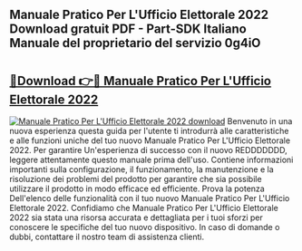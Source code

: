 ## Manuale Pratico Per L'Ufficio Elettorale 2022 Download gratuit PDF - Part-SDK Italiano Manuale del proprietario del servizio 0g4iO

# <h2><a href="http://dfc1656.blite.top/?on=Manuale+Pratico+Per+L%27Ufficio+Elettorale+2022">🔗Download 👉🔴 Manuale Pratico Per L'Ufficio Elettorale 2022</a></h2>

[![Manuale Pratico Per L'Ufficio Elettorale 2022 download](https://i.imgur.com/lujVjoI.png)](http://dfc1656.blite.top/?on=Manuale+Pratico+Per+L%27Ufficio+Elettorale+2022)
Benvenuto in una nuova esperienza questa guida per l'utente ti introdurrà alle caratteristiche e alle funzioni uniche del tuo nuovo Manuale Pratico Per L'Ufficio Elettorale 2022. Per garantire Un'esperienza di successo con il nuovo REDDDDDDD, leggere attentamente questo manuale prima dell'uso. Contiene informazioni importanti sulla configurazione, il funzionamento, la manutenzione e la risoluzione dei problemi del prodotto per garantire che sia possibile utilizzare il prodotto in modo efficace ed efficiente. Prova la potenza Dell'elenco delle funzionalità con il tuo nuovo Manuale Pratico Per L'Ufficio Elettorale 2022. Confidiamo che Manuale Pratico Per L'Ufficio Elettorale 2022 sia stata una risorsa accurata e dettagliata per i tuoi sforzi per conoscere le specifiche del tuo nuovo dispositivo. In caso di domande o dubbi, contattare il nostro team di assistenza clienti.
